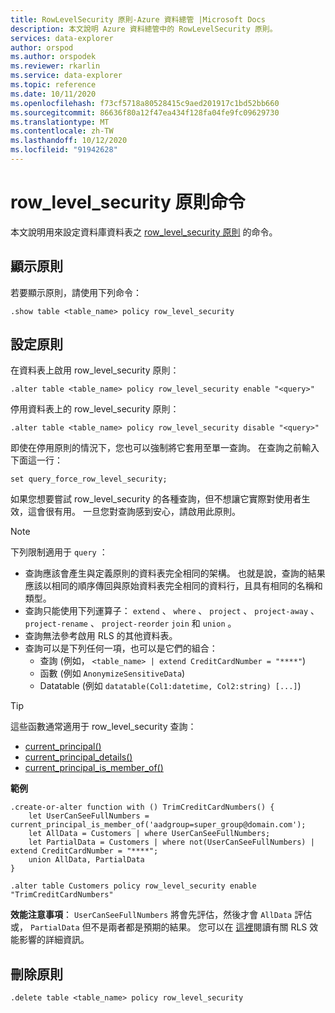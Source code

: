 ```yaml
---
title: RowLevelSecurity 原則-Azure 資料總管 |Microsoft Docs
description: 本文說明 Azure 資料總管中的 RowLevelSecurity 原則。
services: data-explorer
author: orspod
ms.author: orspodek
ms.reviewer: rkarlin
ms.service: data-explorer
ms.topic: reference
ms.date: 10/11/2020
ms.openlocfilehash: f73cf5718a80528415c9aed201917c1bd52bb660
ms.sourcegitcommit: 86636f80a12f47ea434f128fa04fe9fc09629730
ms.translationtype: MT
ms.contentlocale: zh-TW
ms.lasthandoff: 10/12/2020
ms.locfileid: "91942628"
---
```

# <a name="row_level_security-policy-command"></a>row_level_security 原則命令

本文說明用來設定資料庫資料表之 [row_level_security 原則](rowlevelsecuritypolicy.md) 的命令。

## <a name="displaying-the-policy"></a>顯示原則

若要顯示原則，請使用下列命令：

```kusto
.show table <table_name> policy row_level_security
```

## <a name="configuring-the-policy"></a>設定原則

在資料表上啟用 row_level_security 原則：

```kusto
.alter table <table_name> policy row_level_security enable "<query>"
```

停用資料表上的 row_level_security 原則：

```kusto
.alter table <table_name> policy row_level_security disable "<query>"
```

即使在停用原則的情況下，您也可以強制將它套用至單一查詢。 在查詢之前輸入下面這一行：

`set query_force_row_level_security;`

如果您想要嘗試 row_level_security 的各種查詢，但不想讓它實際對使用者生效，這會很有用。 一旦您對查詢感到安心，請啟用此原則。

> [!NOTE]
> 下列限制適用于 `query` ：
>
> * 查詢應該會產生與定義原則的資料表完全相同的架構。 也就是說，查詢的結果應該以相同的順序傳回與原始資料表完全相同的資料行，且具有相同的名稱和類型。
> * 查詢只能使用下列運算子： `extend` 、 `where` 、 `project` 、 `project-away` 、 `project-rename` 、 `project-reorder` `join` 和 `union` 。
> * 查詢無法參考啟用 RLS 的其他資料表。
> * 查詢可以是下列任何一項，也可以是它們的組合：
>    * 查詢 (例如， `<table_name> | extend CreditCardNumber = "****"`) 
>    * 函數 (例如 `AnonymizeSensitiveData`) 
>    * Datatable (例如 `datatable(Col1:datetime, Col2:string) [...]`) 

> [!TIP]
> 這些函數通常適用于 row_level_security 查詢：
> * [current_principal()](../query/current-principalfunction.md)
> * [current_principal_details()](../query/current-principal-detailsfunction.md)
> * [current_principal_is_member_of()](../query/current-principal-ismemberoffunction.md)

**範例**

```kusto
.create-or-alter function with () TrimCreditCardNumbers() {
    let UserCanSeeFullNumbers = current_principal_is_member_of('aadgroup=super_group@domain.com');
    let AllData = Customers | where UserCanSeeFullNumbers;
    let PartialData = Customers | where not(UserCanSeeFullNumbers) | extend CreditCardNumber = "****";
    union AllData, PartialData
}

.alter table Customers policy row_level_security enable "TrimCreditCardNumbers"
```

**效能注意事項**： `UserCanSeeFullNumbers` 將會先評估，然後才會 `AllData` 評估或， `PartialData` 但不是兩者都是預期的結果。
您可以在 [這裡](rowlevelsecuritypolicy.md#performance-impact-on-queries)閱讀有關 RLS 效能影響的詳細資訊。

## <a name="deleting-the-policy"></a>刪除原則

```kusto
.delete table <table_name> policy row_level_security
```

